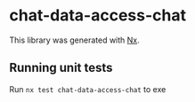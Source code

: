 # chat-data-access-chat

This library was generated with [Nx](https://nx.dev).

## Running unit tests

Run `nx test chat-data-access-chat` to exe